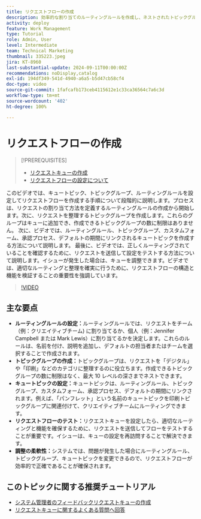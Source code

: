```yaml
---
title: リクエストフローの作成
description: 効率的な割り当てのルーティングルールを作成し、ネストされたトピックグループを使用してリクエストを整理し、キュートピックをワークフローにリンクし、リクエストフローの機能をテストし、正確性と効率を確保する柔軟な調整を行うことで、リクエスト管理を最適化します。
activity: deploy
feature: Work Management
type: Tutorial
role: Admin, User
level: Intermediate
team: Technical Marketing
thumbnail: 335223.jpeg
jira: KT-8960
last-substantial-update: 2024-09-11T00:00:00Z
recommendations: noDisplay,catalog
exl-id: 194df349-541d-4940-a6a5-b5d47cb58cf4
doc-type: video
source-git-commit: 1fafcafb173ceb4115612e1c33ca36564c7a6c3d
workflow-type: tm+mt
source-wordcount: '402'
ht-degree: 100%

---
```


# リクエストフローの作成

>[!PREREQUISITES]
>
>* [リクエストキューの作成](/help/manage-work/request-queues/create-a-request-queue.md)
>* [リクエストフローの設定について](/help/manage-work/request-queues/understand-settings-for-a-flow-request.md)

このビデオでは、キュートピック、トピックグループ、ルーティングルールを設定してリクエストフローを作成する手順について段階的に説明します。プロセスは、リクエストの割り当て方法を定義するルーティングルールの作成から開始します。次に、リクエストを整理するトピックグループを作成します。これらのグループはキューに追加でき、作成できるトピックグループの数に制限はありません。
次に、ビデオでは、ルーティングルール、トピックグループ、カスタムフォーム、承認プロセス、デフォルトの期間にリンクされるキュートピックを作成する方法について説明します。
最後に、ビデオでは、正しくルーティングされていることを確認するために、リクエストを送信して設定をテストする方法について説明します。イシューが発生した場合は、キューを調整できます。ビデオでは、適切なルーティングと整理を確実に行うために、リクエストフローの構造と機能を検証することの重要性を強調しています。

>[!VIDEO](https://video.tv.adobe.com/v/3433823/?quality=12&learn=on&captions=jpn)

## 主な要点

* **ルーティングルールの設定：**&#x200B;ルーティングルールでは、リクエストをチーム（例：クリエイティブチーム) に割り当てるか、個人（例：Jennifer Campbell または Mark Lewis）に割り当てるかを決定します。これらのルールは、名前を付け、説明を追加し、デフォルトの担当者またはチームを選択することで作成されます。
* **トピックグループの作成：**&#x200B;トピックグループは、リクエストを「デジタル」や「印刷」などのカテゴリに整理するのに役立ちます。作成できるトピックグループの数に制限はなく、最大 10 レベルの深さまでネストできます。
* **キュートピックの設定：**&#x200B;キュートピックは、ルーティングルール、トピックグループ、カスタムフォーム、承認プロセス、デフォルトの期間にリンクされます。例えば、「パンフレット」という名前のキュートピックを印刷トピックグループに関連付けて、クリエイティブチームにルーティングできます。
* **リクエストフローのテスト：**&#x200B;リクエストキューを設定したら、適切なルーティングと機能を確保するために、リクエストを送信してフローをテストすることが重要です。イシューは、キューの設定を再訪問することで解決できます。
* **調整の柔軟性：**&#x200B;システムでは、問題が発生した場合にルーティングルール、トピックグループ、キュートピックを変更できるので、リクエストフローが効率的で正確であることが確保されます。


## このトピックに関する推奨チュートリアル

* [システム管理者のフィードバックリクエストキューの作成](/help/manage-work/request-queues/create-a-system-admin-feedback-request-queue.md)
* [リクエストキューに関するよくある質問へ回答](/help/manage-work/request-queues/request-queue-faq.md)


